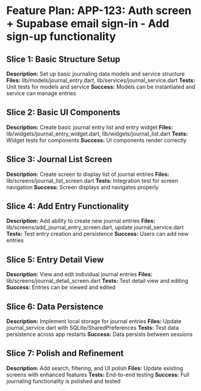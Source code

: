 # Feature Plan: APP-123: Auth screen + Supabase email sign-in - Add sign-up functionality

## Slice 1: Basic Structure Setup
**Description:** Set up basic journaling data models and service structure
**Files:** lib/models/journal_entry.dart, lib/services/journal_service.dart
**Tests:** Unit tests for models and service
**Success:** Models can be instantiated and service can manage entries

## Slice 2: Basic UI Components
**Description:** Create basic journal entry list and entry widget
**Files:** lib/widgets/journal_entry_widget.dart, lib/widgets/journal_list.dart
**Tests:** Widget tests for components
**Success:** UI components render correctly

## Slice 3: Journal List Screen
**Description:** Create screen to display list of journal entries
**Files:** lib/screens/journal_list_screen.dart
**Tests:** Integration test for screen navigation
**Success:** Screen displays and navigates properly

## Slice 4: Add Entry Functionality
**Description:** Add ability to create new journal entries
**Files:** lib/screens/add_journal_entry_screen.dart, update journal_service.dart
**Tests:** Test entry creation and persistence
**Success:** Users can add new entries

## Slice 5: Entry Detail View
**Description:** View and edit individual journal entries
**Files:** lib/screens/journal_detail_screen.dart
**Tests:** Test detail view and editing
**Success:** Entries can be viewed and edited

## Slice 6: Data Persistence
**Description:** Implement local storage for journal entries
**Files:** Update journal_service.dart with SQLite/SharedPreferences
**Tests:** Test data persistence across app restarts
**Success:** Data persists between sessions

## Slice 7: Polish and Refinement
**Description:** Add search, filtering, and UI polish
**Files:** Update existing screens with enhanced features
**Tests:** End-to-end testing
**Success:** Full journaling functionality is polished and tested
